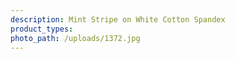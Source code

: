 ```yaml
---
description: Mint Stripe on White Cotton Spandex
product_types:
photo_path: /uploads/1372.jpg
---
```

